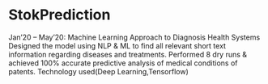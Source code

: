 # StokPrediction
Jan’20 – May’20: Machine Learning Approach to Diagnosis Health Systems
Designed the model using NLP & ML to find all relevant short text information regarding diseases and treatments. Performed 8 dry runs & achieved 100% accurate predictive analysis of medical conditions of patents.
Technology used(Deep Learning,Tensorflow)
